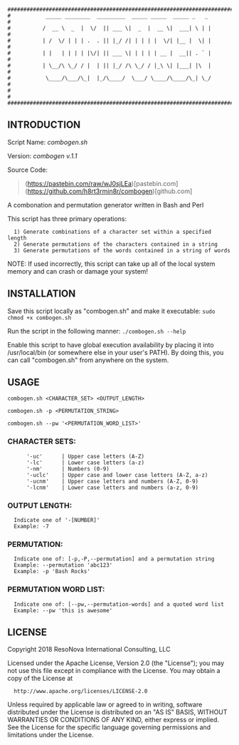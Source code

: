 ```
################################################################################
#           _____ ________  _________  _____ _____  _____ _   _                #
#          /  __ \  _  |  \/  || ___ \|  _  |  __ \|  ___| \ | |               #
#          | /  \/ | | | .  . || |_/ /| | | | |  \/| |__ |  \| |               #
#          | |   | | | | |\/| || ___ \| | | | | __ |  __|| . ` |               #
#          | \__/\ \_/ / |  | || |_/ /\ \_/ / |_\ \| |___| |\  |               #
#           \____/\___/\_|  |_/\____/  \___/ \____/\____/\_| \_/               #
#                                                                              #
################################################################################
```

## INTRODUCTION

Script Name:   *combogen.sh*
  
Version:       *combogen v.1.1*
  
Source Code:

> (https://pastebin.com/raw/wJ0sjLEa)[pastebin.com]
> (https://github.com/h8rt3rmin8r/combogen)[github.com]

A combonation and permutation generator written in Bash and Perl

This script has three primary operations:

      1) Generate combinations of a character set within a specified length
      2) Generate permutations of the characters contained in a string
      3) Generate permutations of the words contained in a string of words

NOTE: If used incorrectly, this script can take up all of the local system memory and can crash or damage your system!

## INSTALLATION

  Save this script locally as "combogen.sh" and make it executable:
      `sudo chmod +x combogen.sh`

  Run the script in the following manner:
      `./combogen.sh --help`

  Enable this script to have global execution availability by placing it
  into /usr/local/bin (or somewhere else in your user's PATH). By doing
  this, you can call "combogen.sh" from anywhere on the system.

## USAGE

```
combogen.sh <CHARACTER_SET> <OUTPUT_LENGTH>

combogen.sh -p <PERMUTATION_STRING>

combogen.sh --pw '<PERMUTATION_WORD_LIST>'
```

  ### CHARACTER SETS:

```
      '-uc'      | Upper case letters (A-Z)
      '-lc'      | Lower case letters (a-z)
      '-nm'      | Numbers (0-9)
      '-uclc'    | Upper case and lower case letters (A-Z, a-z)
      '-ucnm'    | Upper case letters and numbers (A-Z, 0-9)
      '-lcnm'    | Lower case letters and numbers (a-z, 0-9)
```

  ### OUTPUT LENGTH:

      Indicate one of '-[NUMBER]'
      Example: -7

  ### PERMUTATION:

      Indicate one of: [-p,-P,--permutation] and a permutation string
      Example: --permutation 'abc123'
      Example: -p 'Bash Rocks'

  ### PERMUTATION WORD LIST:

      Indicate one of: [--pw,--permutation-words] and a quoted word list
      Example: --pw 'this is awesome'

## LICENSE

  Copyright 2018 ResoNova International Consulting, LLC

  Licensed under the Apache License, Version 2.0 (the "License");
  you may not use this file except in compliance with the License.
  You may obtain a copy of the License at

      http://www.apache.org/licenses/LICENSE-2.0

  Unless required by applicable law or agreed to in writing, software
  distributed under the License is distributed on an "AS IS" BASIS,
  WITHOUT WARRANTIES OR CONDITIONS OF ANY KIND, either express or implied.
  See the License for the specific language governing permissions and
  limitations under the License.
  
